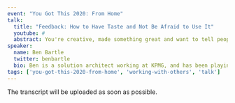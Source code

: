 ```yaml
---
event: "You Got This 2020: From Home"
talk:
  title: "Feedback: How to Have Taste and Not Be Afraid to Use It"
  youtube: #
  abstract: You're creative, made something great and want to tell people about it. In this talk, we will walk through some examples of how to maximise feedback on ideas from both your peers and managers to ensure your idea gets championed and you get the credit you deserve.
speaker:
  name: Ben Bartle
  twitter: benbartle
  bio: Ben is a solution architect working at KPMG, and has been playing around making thing in software since he was 14. He loves retro tech, repairing old bicycles, JRPGs from the 90s and making pizza in the back garden.
tags: ['you-got-this-2020-from-home', 'working-with-others', 'talk']
---
```


The transcript will be uploaded as soon as possible.